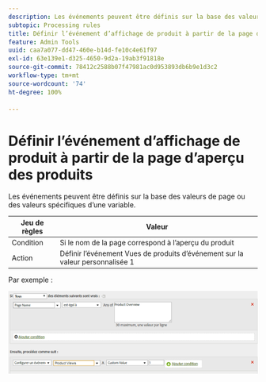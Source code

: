 ```yaml
---
description: Les événements peuvent être définis sur la base des valeurs de page ou des valeurs spécifiques d’une variable.
subtopic: Processing rules
title: Définir l’événement d’affichage de produit à partir de la page d’aperçu des produits
feature: Admin Tools
uuid: caa7a077-dd47-460e-b14d-fe10c4e61f97
exl-id: 63e139e1-d325-4650-9d2a-19ab3f91818e
source-git-commit: 78412c2588b07f47981ac0d953893db6b9e1d3c2
workflow-type: tm+mt
source-wordcount: '74'
ht-degree: 100%

---
```


# Définir l’événement d’affichage de produit à partir de la page d’aperçu des produits

Les événements peuvent être définis sur la base des valeurs de page ou des valeurs spécifiques d’une variable.

| Jeu de règles | Valeur |
|---|---|
| Condition | Si le nom de la page correspond à l’aperçu du produit |
| Action | Définir l’événement Vues de produits d’événement sur la valeur personnalisée 1 |

Par exemple :

![](assets/set-product-view-event.png)
